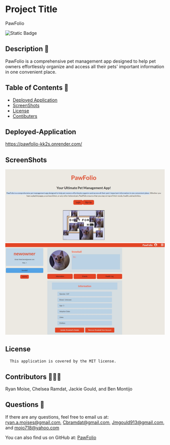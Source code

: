 # Project Title
PawFolio

![Static Badge](https://img.shields.io/badge/MIT-blue.svg) 


## Description 🔎
PawFolio is a comprehensive pet management app designed to help pet owners effortlessly organize and access all their pets' important information in one convenient place.

## Table of Contents 📖
- [Deployed Application](#Deployed-application-🚀)
- [ScreenShots](#Screenshots)
- [License](#license-MIT)
- [Contibuters](#Contributors-🧑‍🤝‍🧑)


## Deployed-Application
https://pawfolio-kk2s.onrender.com/

## ScreenShots
![HomePage](client/assets/HomePage.png "This is a screenshot of the Home Page")
![Profile](client/assets/Profile.png "This is a screenshot of the Profile Page")

## License
      This application is covered by the MIT license.

## Contributors 🧑‍🤝‍🧑
Ryan Moise, Chelsea Ramdat, Jackie Gould, and Ben Montijo

## Questions 🙋
If there are any questions, feel free to email us at:  ryan.a.moises@gmail.com, Cbramdat@gmail.com, Jmgould913@gmail.com, and mojo718@yahoo.com

You can also find us on GitHub at: [PawFolio](https://www.github.com/PawFolio)